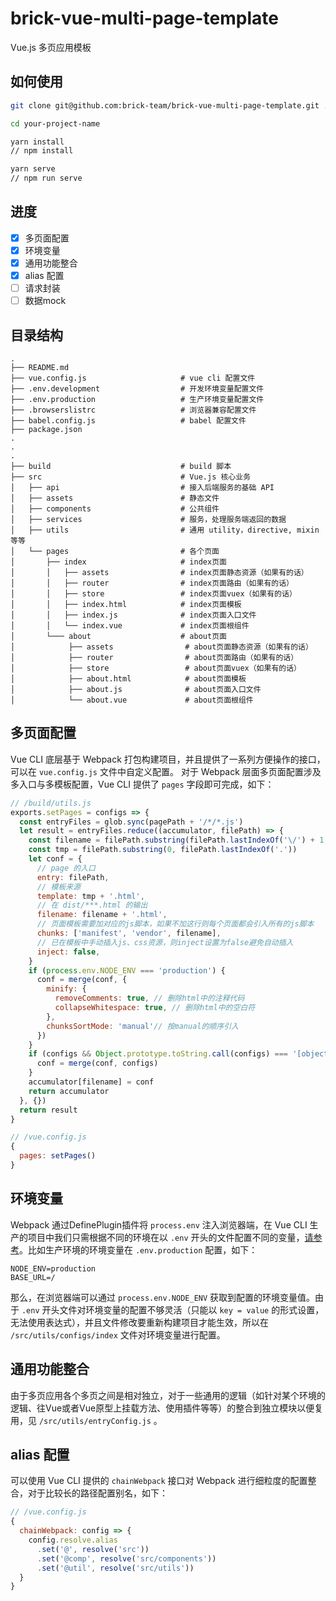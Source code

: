 # brick-vue-multi-page-template
Vue.js 多页应用模板

## 如何使用

```bash
git clone git@github.com:brick-team/brick-vue-multi-page-template.git ./your-project-name

cd your-project-name

yarn install
// npm install

yarn serve
// npm run serve
```

## 进度

- [x] 多页面配置
- [x] 环境变量
- [x] 通用功能整合
- [x] alias 配置
- [ ] 请求封装
- [ ] 数据mock

## 目录结构

```
.
├── README.md
├── vue.config.js                     # vue cli 配置文件
├── .env.development                  # 开发环境变量配置文件
├── .env.production                   # 生产环境变量配置文件
├── .browserslistrc                   # 浏览器兼容配置文件
├── babel.config.js                   # babel 配置文件
├── package.json          
.          
.          
.          
├── build                             # build 脚本
├── src                               # Vue.js 核心业务
│   ├── api                           # 接入后端服务的基础 API
│   ├── assets                        # 静态文件
│   ├── components                    # 公共组件
│   ├── services                      # 服务，处理服务端返回的数据
│   ├── utils                         # 通用 utility，directive, mixin 等等
│   └── pages                         # 各个页面
│       ├── index                     # index页面
│       │   ├── assets                # index页面静态资源（如果有的话）
│       │   ├── router                # index页面路由（如果有的话）
│       │   ├── store                 # index页面vuex（如果有的话）
│       │   ├── index.html            # index页面模板
│       │   ├── index.js              # index页面入口文件
│       │   └── index.vue             # index页面根组件
│       └─── about                    # about页面
│            ├── assets                # about页面静态资源（如果有的话）
│            ├── router                # about页面路由（如果有的话）
│            ├── store                 # about页面vuex（如果有的话）
│            ├── about.html            # about页面模板
│            ├── about.js              # about页面入口文件
│            └── about.vue             # about页面根组件
```

## 多页面配置
Vue CLI 底层基于 Webpack 打包构建项目，并且提供了一系列方便操作的接口，可以在 `vue.config.js` 文件中自定义配置。
对于 Webpack 层面多页面配置涉及多入口与多模板配置，Vue CLI 提供了 `pages` 字段即可完成，如下：

```js
// /build/utils.js
exports.setPages = configs => {
  const entryFiles = glob.sync(pagePath + '/*/*.js')
  let result = entryFiles.reduce((accumulator, filePath) => {
    const filename = filePath.substring(filePath.lastIndexOf('\/') + 1, filePath.lastIndexOf('.'))
    const tmp = filePath.substring(0, filePath.lastIndexOf('.'))
    let conf = {
      // page 的入口
      entry: filePath,
      // 模板来源
      template: tmp + '.html',
      // 在 dist/***.html 的输出
      filename: filename + '.html',
      // 页面模板需要加对应的js脚本，如果不加这行则每个页面都会引入所有的js脚本
      chunks: ['manifest', 'vendor', filename],
      // 已在模板中手动插入js、css资源，则inject设置为false避免自动插入
      inject: false,
    }
    if (process.env.NODE_ENV === 'production') {
      conf = merge(conf, {
        minify: {
          removeComments: true, // 删除html中的注释代码
          collapseWhitespace: true, // 删除html中的空白符
        },
        chunksSortMode: 'manual'// 按manual的顺序引入
      })
    }
    if (configs && Object.prototype.toString.call(configs) === '[object Object]') {
      conf = merge(conf, configs)
    }
    accumulator[filename] = conf
    return accumulator
  }, {})
  return result
}

// /vue.config.js
{
  pages: setPages()
}
```

## 环境变量
Webpack 通过DefinePlugin插件将 `process.env` 注入浏览器端，在 Vue CLI 生产的项目中我们只需根据不同的环境在以 `.env` 开头的文件配置不同的变量，[请参考](https://cli.vuejs.org/guide/mode-and-env.html#environment-variables)。比如生产环境的环境变量在 `.env.production` 配置，如下：

```
NODE_ENV=production
BASE_URL=/
```

那么，在浏览器端可以通过 `process.env.NODE_ENV` 获取到配置的环境变量值。由于 `.env` 开头文件对环境变量的配置不够灵活（只能以 `key = value` 的形式设置，无法使用表达式），并且文件修改要重新构建项目才能生效，所以在 `/src/utils/configs/index` 文件对环境变量进行配置。

## 通用功能整合
由于多页应用各个多页之间是相对独立，对于一些通用的逻辑（如针对某个环境的逻辑、往Vue或者Vue原型上挂载方法、使用插件等等）的整合到独立模块以便复用，见 `/src/utils/entryConfig.js` 。

## alias 配置
可以使用 Vue CLI 提供的 `chainWebpack` 接口对 Webpack 进行细粒度的配置整合，对于比较长的路径配置别名，如下：

```js
// /vue.config.js
{
  chainWebpack: config => {
    config.resolve.alias
      .set('@', resolve('src'))
      .set('@comp', resolve('src/components'))
      .set('@util', resolve('src/utils'))
  }
}
```
